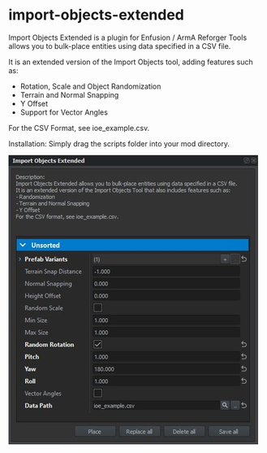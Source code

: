 # import-objects-extended
Import Objects Extended is a plugin for Enfusion / ArmA Reforger Tools allows you to bulk-place entities using data specified in a CSV file.

It is an extended version of the Import Objects tool, adding features such as:
- Rotation, Scale and Object Randomization
- Terrain and Normal Snapping
- Y Offset
- Support for Vector Angles

For the CSV Format, see ioe_example.csv.

Installation: Simply drag the scripts folder into your mod directory.


![Screenshot](IOE.JPG)
